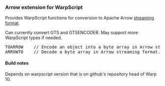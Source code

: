 ### Arrow extension for WarpScript

Provides WarpScript functions for conversion to Apache Arrow [streaming format](https://arrow.apache.org/docs/ipc.html).

Can currently convert GTS and GTSENCODER. May support more WarpScript types if needed.

<pre>
TOARROW    // Encode an object into a byte array in Arrow streaming format.
ARROWTO    // Decode a byte array in Arrow streaming format.
</pre>

#### Build notes

Depends on warpscript version that is on github's repository head of Warp 10. 
